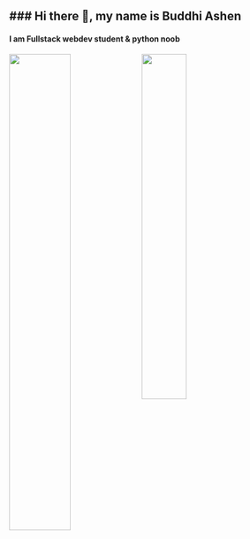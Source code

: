 ## ### Hi there 👋, my name is Buddhi Ashen
#### I am Fullstack webdev student & python noob


<img align="left" width="47%" src="https://github-readme-stats.vercel.app/api?username=buddhiashen&show_icons=true&theme=dracula&include_all_commits=true&count_private=true"/>
<img align="left" width="40%" src="https://github-readme-stats.vercel.app/api/top-langs/?username=buddhiashen&layout=compact&langs_count=7&theme=dracula"/>

  
  ##
 

